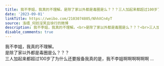 ```yaml
---
title: 我不李姐，我真的不理解。是除了家以外都是毒圈是么？？？三人加起来都超过100岁了为什么还要报备我真的是，我不李姐啊啊啊啊啊啊
date: '2023-09-01'
linkTitle: https://weibo.com/2103074805/NhhXCn4yT
source: 洛缙_何妨淫笑且徐行的微博
description: 我不李姐，我真的不理解。<br>是除了家以外都是毒圈是么？？？<br>三人加起来都超过100岁了为什么还要报备我真的是，我不李姐啊啊啊啊啊啊  ...
disable_comments: true
---
```

我不李姐，我真的不理解。<br>是除了家以外都是毒圈是么？？？<br>三人加起来都超过100岁了为什么还要报备我真的是，我不李姐啊啊啊啊啊啊  ...